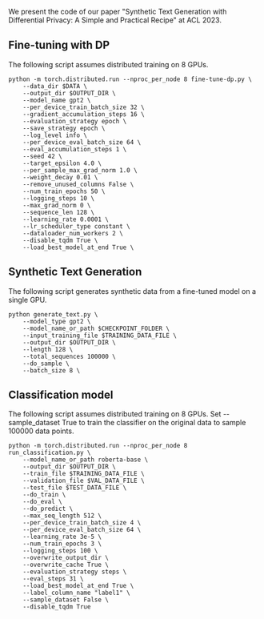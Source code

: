 We present the code of our paper "Synthetic Text Generation with Differential Privacy: A Simple and Practical Recipe" at ACL 2023.

## Fine-tuning with DP

The following script assumes distributed training on 8 GPUs.

```console
python -m torch.distributed.run --nproc_per_node 8 fine-tune-dp.py \
    --data_dir $DATA \
    --output_dir $OUTPUT_DIR \
    --model_name gpt2 \
    --per_device_train_batch_size 32 \
    --gradient_accumulation_steps 16 \
    --evaluation_strategy epoch \
    --save_strategy epoch \
    --log_level info \
    --per_device_eval_batch_size 64 \
    --eval_accumulation_steps 1 \
    --seed 42 \
    --target_epsilon 4.0 \
    --per_sample_max_grad_norm 1.0 \
    --weight_decay 0.01 \
    --remove_unused_columns False \
    --num_train_epochs 50 \
    --logging_steps 10 \
    --max_grad_norm 0 \
    --sequence_len 128 \
    --learning_rate 0.0001 \
    --lr_scheduler_type constant \
    --dataloader_num_workers 2 \
    --disable_tqdm True \
    --load_best_model_at_end True \
```

## Synthetic Text Generation

The following script generates synthetic data from a fine-tuned model on a single GPU.

```console
python generate_text.py \
    --model_type gpt2 \
    --model_name_or_path $CHECKPOINT_FOLDER \
    --input_training_file $TRAINING_DATA_FILE \
    --output_dir $OUTPUT_DIR \
    --length 128 \
    --total_sequences 100000 \
    --do_sample \
    --batch_size 8 \
```

## Classification model

The following script assumes distributed training on 8 GPUs. 
Set --sample_dataset True to train the classifier on the original data to sample 100000 data points.

```console
python -m torch.distributed.run --nproc_per_node 8 run_classification.py \
    --model_name_or_path roberta-base \
    --output_dir $OUTPUT_DIR \
    --train_file $TRAINING_DATA_FILE \
    --validation_file $VAL_DATA_FILE \
    --test_file $TEST_DATA_FILE \
    --do_train \
    --do_eval \
    --do_predict \
    --max_seq_length 512 \
    --per_device_train_batch_size 4 \
    --per_device_eval_batch_size 64 \
    --learning_rate 3e-5 \
    --num_train_epochs 3 \
    --logging_steps 100 \
    --overwrite_output_dir \
    --overwrite_cache True \
    --evaluation_strategy steps \
    --eval_steps 31 \
    --load_best_model_at_end True \
    --label_column_name "label1" \
    --sample_dataset False \
    --disable_tqdm True
```



